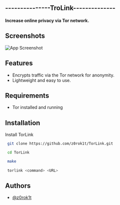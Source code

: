 
## ---------------TroLink--------------

#### Increase online privacy via Tor network.

## Screenshots

![App Screenshot](https://www.imgtr.net/2wedfOSFVoUXtmv)


## Features

- Encrypts traffic via the Tor network for anonymity.
- Lightweight and easy to use.


## Requirements
- Tor installed and running
## Installation

Install TorLink

```bash
 git clone https://github.com/z0rok1t/TorLink.git

 cd TorLink

 make
  
 torlink <command> <URL>
```
    
## Authors

- [@z0rok1t](https://www.github.com/z0rok1t)

